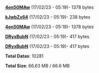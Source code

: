 [**4en50MAw**](/data/4en50MAw.txt) (17/02/23 - 05:19)- 1378 bytes

[**kJwbZx64**](/data/kJwbZx64.txt) (17/02/23 - 05:19)- 238 bytes

[**4en50MAw**](/data/4en50MAw.txt) (17/02/23 - 05:19)- 1378 bytes

[**DRyxBubN**](/data/DRyxBubN.txt) (17/02/23 - 05:19)- 417 bytes

[**DRyxBubN**](/data/DRyxBubN.txt) (17/02/23 - 05:19)- 417 bytes

**Total Datas**: 10281

**Total Size**: 66.63 MB / 66.6 MB
